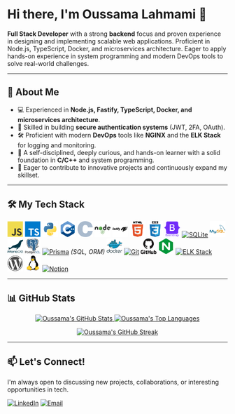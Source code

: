 # Hi there, I'm Oussama Lahmami 👋

**Full Stack Developer** with a strong **backend**
focus and proven experience in designing and
implementing scalable web applications.
Proficient in Node.js, TypeScript, Docker, and
microservices architecture. Eager to apply
hands-on experience in system programming
and modern DevOps tools to solve real-world
challenges.


---

## 🚀 About Me


*   💻 Experienced in **Node.js, Fastify, TypeScript, Docker, and microservices architecture**.
*   🔐 Skilled in building **secure authentication systems** (JWT, 2FA, OAuth).
*   🛠️ Proficient with modern **DevOps** tools like **NGINX** and the **ELK Stack** for logging and monitoring.
*   🧠 A self-disciplined, deeply curious, and hands-on learner with a solid foundation in **C/C++** and system programming.
*   🎯 Eager to contribute to innovative projects and continuously expand my skillset.

---

## 🛠️ My Tech Stack

<p align="left">
  <a href="https://developer.mozilla.org/en-US/docs/Web/JavaScript" target="_blank" rel="noreferrer"><img src="https://raw.githubusercontent.com/devicons/devicon/master/icons/javascript/javascript-original.svg" alt="JavaScript" width="36" height="36"/></a>
  <a href="https://www.typescriptlang.org/" target="_blank" rel="noreferrer"><img src="https://raw.githubusercontent.com/devicons/devicon/master/icons/typescript/typescript-original.svg" alt="TypeScript" width="36" height="36"/></a>
  <a href="https://www.python.org" target="_blank" rel="noreferrer"><img src="https://raw.githubusercontent.com/devicons/devicon/master/icons/python/python-original.svg" alt="Python" width="36" height="36"/></a>
  <a href="https://www.cplusplus.com/" target="_blank" rel="noreferrer"><img src="https://raw.githubusercontent.com/devicons/devicon/master/icons/cplusplus/cplusplus-original.svg" alt="C++" width="36" height="36"/></a>
  <a href="https://en.wikipedia.org/wiki/C_(programming_language)" target="_blank" rel="noreferrer"><img src="https://raw.githubusercontent.com/devicons/devicon/master/icons/c/c-original.svg" alt="C" width="36" height="36"/></a>
  <a href="https://nodejs.org" target="_blank" rel="noreferrer"><img src="https://raw.githubusercontent.com/devicons/devicon/master/icons/nodejs/nodejs-original-wordmark.svg" alt="Node.js" width="36" height="36"/></a>
  <a href="https://fastify.io/" target="_blank" rel="noreferrer"><img src="https://raw.githubusercontent.com/devicons/devicon/master/icons/fastify/fastify-original-wordmark.svg" alt="Fastify" width="36" height="36"/></a>
  <a href="https://www.w3.org/html/" target="_blank" rel="noreferrer"><img src="https://raw.githubusercontent.com/devicons/devicon/master/icons/html5/html5-original-wordmark.svg" alt="HTML5" width="36" height="36"/></a>
  <a href="https://www.w3schools.com/css/" target="_blank" rel="noreferrer"><img src="https://raw.githubusercontent.com/devicons/devicon/master/icons/css3/css3-original-wordmark.svg" alt="CSS3" width="36" height="36"/></a>
  <a href="https://getbootstrap.com" target="_blank" rel="noreferrer"><img src="https://raw.githubusercontent.com/devicons/devicon/master/icons/bootstrap/bootstrap-plain-wordmark.svg" alt="Bootstrap" width="36" height="36"/></a>
  <a href="https://www.sqlite.org/" target="_blank" rel="noreferrer"><img src="https://cdn.jsdelivr.net/gh/devicons/devicon/icons/sqlite/sqlite-original.svg" alt="SQLite" width="36" height="36"/></a>
  <a href="https://www.mysql.com/" target="_blank" rel="noreferrer"><img src="https://raw.githubusercontent.com/devicons/devicon/master/icons/mysql/mysql-original-wordmark.svg" alt="MySQL" width="36" height="36"/></a>
  <a href="https://mariadb.org/" target="_blank" rel="noreferrer"><img src="https://raw.githubusercontent.com/devicons/devicon/master/icons/mariadb/mariadb-original-wordmark.svg" alt="MariaDB" width="36" height="36"/></a>
  <a href="https://www.postgresql.org" target="_blank" rel="noreferrer"><img src="https://raw.githubusercontent.com/devicons/devicon/master/icons/postgresql/postgresql-original-wordmark.svg" alt="PostgreSQL" width="36" height="36"/></a>
  <a href="https://www.prisma.io/" target="_blank" rel="noreferrer"><img src="https://cdn.jsdelivr.net/gh/devicons/devicon/icons/prisma/prisma-original.svg" alt="Prisma" width="36" height="36"/></a>
  <em>(SQL, ORM)</em>
  <a href="https://www.docker.com/" target="_blank" rel="noreferrer"><img src="https://raw.githubusercontent.com/devicons/devicon/master/icons/docker/docker-original-wordmark.svg" alt="Docker" width="36" height="36"/></a>
  <a href="https://git-scm.com/" target="_blank" rel="noreferrer"><img src="https://www.vectorlogo.zone/logos/git-scm/git-scm-icon.svg" alt="Git" width="36" height="36"/></a>
  <a href="https://github.com/" target="_blank" rel="noreferrer"><img src="https://raw.githubusercontent.com/devicons/devicon/master/icons/github/github-original-wordmark.svg" alt="GitHub" width="36" height="36"/></a>
  <a href="https://www.nginx.com" target="_blank" rel="noreferrer"><img src="https://raw.githubusercontent.com/devicons/devicon/master/icons/nginx/nginx-original.svg" alt="NGINX" width="36" height="36"/></a>
  <a href="https://www.elastic.co/elastic-stack" target="_blank" rel="noreferrer"><img src="https://cdn.jsdelivr.net/gh/devicons/devicon/icons/elasticsearch/elasticsearch-original.svg" alt="ELK Stack" width="36" height="36"/></a>
  <a href="https://wordpress.org/" target="_blank" rel="noreferrer"><img src="https://raw.githubusercontent.com/devicons/devicon/master/icons/wordpress/wordpress-plain.svg" alt="WordPress" width="36" height="36"/></a>
  <a href="https://www.linux.org/" target="_blank" rel="noreferrer"><img src="https://raw.githubusercontent.com/devicons/devicon/master/icons/linux/linux-original.svg" alt="Linux" width="36" height="36"/></a>
  <a href="https://www.notion.so/" target="_blank" rel="noreferrer"><img src="https://cdn.jsdelivr.net/gh/devicons/devicon/icons/notion/notion-original.svg" alt="Notion" width="36" height="36"/></a>
</p>

---

## 📊 GitHub Stats

<p align="center">
  <a href="https://github.com/LAHMAMI1">
    <img src="https://github-readme-stats.vercel.app/api?username=LAHMAMI1&theme=tokyonight&show_icons=true&rank_icon=github&hide_border=true" alt="Oussama's GitHub Stats" />
  </a>
  <a href="https://github.com/LAHMAMI1">
    <img src="https://github-readme-stats.vercel.app/api/top-langs/?username=LAHMAMI1&theme=tokyonight&layout=compact&langs_count=8&show_icons=true&hide_border=true" alt="Oussama's Top Languages" />
  </a>
</p>
<p align="center">
  <a href="https://github.com/LAHMAMI1">
    <img src="http://github-readme-streak-stats.herokuapp.com?user=LAHMAMI1&theme=tokyonight&hide_border=true&date_format=M%20j%5B%2C%20Y%5D" alt="Oussama's GitHub Streak" />
  </a>
</p>

---

## 📫 Let's Connect!

I'm always open to discussing new projects, collaborations, or interesting opportunities in tech.

<p align="left">
  <a href="https://www.linkedin.com/in/oussama-lahmami/" target="_blank"><img alt="LinkedIn" src="https://img.shields.io/badge/LinkedIn-oussama--lahmami-blue?style=flat-square&logo=linkedin"></a>
  <a href="mailto:oussamalahmami@hotmail.com"><img alt="Email" src="https://img.shields.io/badge/Email-oussamalahmami@hotmail.com-red?style=flat-square&logo=microsoftoutlook"></a>
</p>
